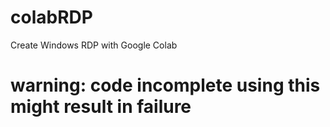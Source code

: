 # colabRDP
Create Windows RDP with Google Colab

# warning: code incomplete using this might result in failure
